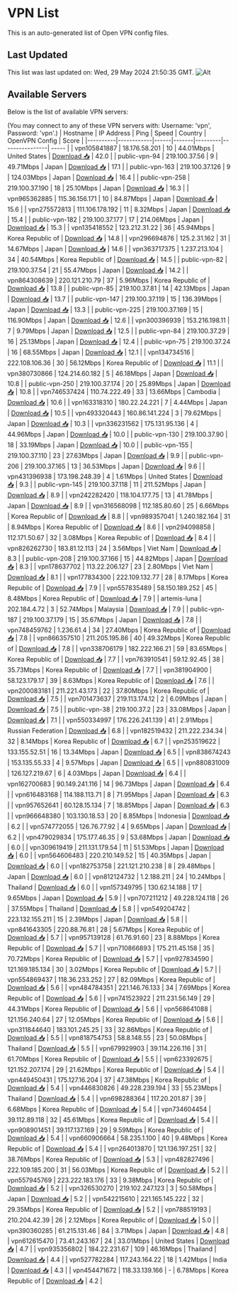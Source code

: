 # VPN List

This is an auto-generated list of Open VPN config files.

## Last Updated

This list was last updated on: Wed, 29 May 2024 21:50:35 GMT.
![Alt](https://repobeats.axiom.co/api/embed/186b98318ef1479477931607c1ad7d823f12451f.svg "Repobeats analytics image")

## Available Servers

Below is the list of available VPN servers:

(You may connect to any of these VPN servers with: Username: 'vpn', Password: 'vpn'.)
| Hostname | IP Address | Ping | Speed | Country | OpenVPN Config | Score |
|----------|------------|------|-------|---------|----------------| ----- |
| vpn105841887 | 18.176.58.201 | 10 | 44.01Mbps | United States | [Download 📥](./configs/server_0_US.ovpn) | 42.0 |
| public-vpn-94 | 219.100.37.56 | 9 | 49.71Mbps | Japan | [Download 📥](./configs/server_1_JP.ovpn) | 17.1 |
| public-vpn-163 | 219.100.37.126 | 9 | 124.03Mbps | Japan | [Download 📥](./configs/server_2_JP.ovpn) | 16.4 |
| public-vpn-258 | 219.100.37.190 | 18 | 25.10Mbps | Japan | [Download 📥](./configs/server_3_JP.ovpn) | 16.3 |
| vpn965362885 | 115.36.156.171 | 10 | 84.87Mbps | Japan | [Download 📥](./configs/server_4_JP.ovpn) | 15.6 |
| vpn275572813 | 111.106.178.192 | 11 | 8.32Mbps | Japan | [Download 📥](./configs/server_5_JP.ovpn) | 15.4 |
| public-vpn-182 | 219.100.37.177 | 17 | 214.06Mbps | Japan | [Download 📥](./configs/server_6_JP.ovpn) | 15.3 |
| vpn135418552 | 123.212.31.22 | 36 | 45.94Mbps | Korea Republic of | [Download 📥](./configs/server_7_KR.ovpn) | 14.8 |
| vpn296694876 | 125.2.31.162 | 31 | 14.67Mbps | Japan | [Download 📥](./configs/server_8_JP.ovpn) | 14.6 |
| vpn363717375 | 1.237.213.104 | 34 | 40.54Mbps | Korea Republic of | [Download 📥](./configs/server_9_KR.ovpn) | 14.5 |
| public-vpn-82 | 219.100.37.54 | 21 | 55.47Mbps | Japan | [Download 📥](./configs/server_10_JP.ovpn) | 14.2 |
| vpn864308639 | 220.121.210.79 | 37 | 5.96Mbps | Korea Republic of | [Download 📥](./configs/server_11_KR.ovpn) | 13.8 |
| public-vpn-85 | 219.100.37.81 | 14 | 42.13Mbps | Japan | [Download 📥](./configs/server_12_JP.ovpn) | 13.7 |
| public-vpn-147 | 219.100.37.119 | 15 | 136.39Mbps | Japan | [Download 📥](./configs/server_13_JP.ovpn) | 13.3 |
| public-vpn-225 | 219.100.37.169 | 15 | 116.90Mbps | Japan | [Download 📥](./configs/server_14_JP.ovpn) | 12.6 |
| vpn300396939 | 153.216.198.11 | 7 | 9.79Mbps | Japan | [Download 📥](./configs/server_15_JP.ovpn) | 12.5 |
| public-vpn-84 | 219.100.37.29 | 16 | 25.13Mbps | Japan | [Download 📥](./configs/server_16_JP.ovpn) | 12.4 |
| public-vpn-75 | 219.100.37.24 | 16 | 68.55Mbps | Japan | [Download 📥](./configs/server_17_JP.ovpn) | 12.1 |
| vpn134734516 | 222.108.106.36 | 30 | 56.12Mbps | Korea Republic of | [Download 📥](./configs/server_18_KR.ovpn) | 11.1 |
| vpn380730866 | 124.214.60.182 | 5 | 46.18Mbps | Japan | [Download 📥](./configs/server_19_JP.ovpn) | 10.8 |
| public-vpn-250 | 219.100.37.174 | 20 | 25.89Mbps | Japan | [Download 📥](./configs/server_20_JP.ovpn) | 10.8 |
| vpn746537424 | 110.74.222.49 | 33 | 13.66Mbps | Cambodia | [Download 📥](./configs/server_21_KH.ovpn) | 10.6 |
| vpn163318310 | 180.22.24.221 | 7 | 4.44Mbps | Japan | [Download 📥](./configs/server_22_JP.ovpn) | 10.5 |
| vpn493320443 | 160.86.141.224 | 3 | 79.62Mbps | Japan | [Download 📥](./configs/server_23_JP.ovpn) | 10.3 |
| vpn336231562 | 175.131.95.136 | 4 | 44.96Mbps | Japan | [Download 📥](./configs/server_24_JP.ovpn) | 10.0 |
| public-vpn-130 | 219.100.37.90 | 18 | 33.19Mbps | Japan | [Download 📥](./configs/server_25_JP.ovpn) | 10.0 |
| public-vpn-155 | 219.100.37.110 | 23 | 27.63Mbps | Japan | [Download 📥](./configs/server_26_JP.ovpn) | 9.9 |
| public-vpn-206 | 219.100.37.165 | 13 | 36.53Mbps | Japan | [Download 📥](./configs/server_27_JP.ovpn) | 9.6 |
| vpn431396938 | 173.198.248.39 | 4 | 1.61Mbps | United States | [Download 📥](./configs/server_28_US.ovpn) | 9.3 |
| public-vpn-145 | 219.100.37.118 | 11 | 211.52Mbps | Japan | [Download 📥](./configs/server_29_JP.ovpn) | 8.9 |
| vpn242282420 | 118.104.177.75 | 13 | 41.78Mbps | Japan | [Download 📥](./configs/server_30_JP.ovpn) | 8.9 |
| vpn316568098 | 112.185.80.60 | 25 | 6.66Mbps | Korea Republic of | [Download 📥](./configs/server_31_KR.ovpn) | 8.8 |
| vpn989357041 | 1.240.182.164 | 31 | 8.94Mbps | Korea Republic of | [Download 📥](./configs/server_32_KR.ovpn) | 8.6 |
| vpn294098858 | 112.171.50.67 | 32 | 3.08Mbps | Korea Republic of | [Download 📥](./configs/server_33_KR.ovpn) | 8.4 |
| vpn826262730 | 183.81.12.113 | 24 | 3.56Mbps | Viet Nam | [Download 📥](./configs/server_34_VN.ovpn) | 8.3 |
| public-vpn-208 | 219.100.37.166 | 15 | 44.82Mbps | Japan | [Download 📥](./configs/server_35_JP.ovpn) | 8.3 |
| vpn178637702 | 113.22.206.127 | 23 | 2.80Mbps | Viet Nam | [Download 📥](./configs/server_36_VN.ovpn) | 8.1 |
| vpn177834300 | 222.109.132.77 | 28 | 8.17Mbps | Korea Republic of | [Download 📥](./configs/server_37_KR.ovpn) | 7.9 |
| vpn557835489 | 58.150.189.252 | 45 | 8.48Mbps | Korea Republic of | [Download 📥](./configs/server_38_KR.ovpn) | 7.9 |
| artemis-luna | 202.184.4.72 | 3 | 52.74Mbps | Malaysia | [Download 📥](./configs/server_39_MY.ovpn) | 7.9 |
| public-vpn-187 | 219.100.37.179 | 15 | 35.67Mbps | Japan | [Download 📥](./configs/server_40_JP.ovpn) | 7.8 |
| vpn748459762 | 1.236.61.4 | 34 | 27.40Mbps | Korea Republic of | [Download 📥](./configs/server_41_KR.ovpn) | 7.8 |
| vpn866357510 | 211.205.195.86 | 40 | 49.32Mbps | Korea Republic of | [Download 📥](./configs/server_42_KR.ovpn) | 7.8 |
| vpn338706179 | 182.222.166.21 | 59 | 83.65Mbps | Korea Republic of | [Download 📥](./configs/server_43_KR.ovpn) | 7.7 |
| vpn763910541 | 59.12.92.45 | 38 | 35.73Mbps | Korea Republic of | [Download 📥](./configs/server_44_KR.ovpn) | 7.7 |
| vpn381904900 | 58.123.179.17 | 39 | 8.63Mbps | Korea Republic of | [Download 📥](./configs/server_45_KR.ovpn) | 7.6 |
| vpn200083181 | 211.221.43.173 | 22 | 37.80Mbps | Korea Republic of | [Download 📥](./configs/server_46_KR.ovpn) | 7.5 |
| vpn701473637 | 219.113.174.12 | 2 | 6.09Mbps | Japan | [Download 📥](./configs/server_47_JP.ovpn) | 7.5 |
| public-vpn-38 | 219.100.37.2 | 23 | 33.08Mbps | Japan | [Download 📥](./configs/server_48_JP.ovpn) | 7.1 |
| vpn550334997 | 176.226.241.139 | 41 | 2.91Mbps | Russian Federation | [Download 📥](./configs/server_49_RU.ovpn) | 6.8 |
| vpn182519432 | 211.222.234.34 | 32 | 8.14Mbps | Korea Republic of | [Download 📥](./configs/server_50_KR.ovpn) | 6.7 |
| vpn253519622 | 133.155.52.51 | 16 | 13.34Mbps | Japan | [Download 📥](./configs/server_51_JP.ovpn) | 6.5 |
| vpn838674243 | 153.135.55.33 | 4 | 9.57Mbps | Japan | [Download 📥](./configs/server_52_JP.ovpn) | 6.5 |
| vpn880831009 | 126.127.219.67 | 6 | 4.03Mbps | Japan | [Download 📥](./configs/server_53_JP.ovpn) | 6.4 |
| vpn162700683 | 90.149.241.116 | 14 | 96.73Mbps | Japan | [Download 📥](./configs/server_54_JP.ovpn) | 6.4 |
| vpn616483168 | 114.188.113.71 | 8 | 71.95Mbps | Japan | [Download 📥](./configs/server_55_JP.ovpn) | 6.3 |
| vpn957652641 | 60.128.15.134 | 7 | 18.85Mbps | Japan | [Download 📥](./configs/server_56_JP.ovpn) | 6.3 |
| vpn966648380 | 103.130.18.53 | 20 | 8.85Mbps | Indonesia | [Download 📥](./configs/server_57_ID.ovpn) | 6.2 |
| vpn574772055 | 126.76.77.92 | 4 | 9.65Mbps | Japan | [Download 📥](./configs/server_58_JP.ovpn) | 6.2 |
| vpn479029834 | 175.177.46.35 | 9 | 53.68Mbps | Japan | [Download 📥](./configs/server_59_JP.ovpn) | 6.0 |
| vpn309619419 | 211.131.179.54 | 11 | 51.53Mbps | Japan | [Download 📥](./configs/server_60_JP.ovpn) | 6.0 |
| vpn564606483 | 220.210.149.52 | 15 | 40.35Mbps | Japan | [Download 📥](./configs/server_61_JP.ovpn) | 6.0 |
| vpn182753758 | 221.121.210.238 | 8 | 29.48Mbps | Japan | [Download 📥](./configs/server_62_JP.ovpn) | 6.0 |
| vpn812124732 | 1.2.188.211 | 24 | 10.24Mbps | Thailand | [Download 📥](./configs/server_63_TH.ovpn) | 6.0 |
| vpn157349795 | 130.62.14.188 | 17 | 9.65Mbps | Japan | [Download 📥](./configs/server_64_JP.ovpn) | 5.9 |
| vpn707211212 | 49.228.124.118 | 26 | 37.55Mbps | Thailand | [Download 📥](./configs/server_65_TH.ovpn) | 5.8 |
| vpn549204742 | 223.132.155.211 | 15 | 2.39Mbps | Japan | [Download 📥](./configs/server_66_JP.ovpn) | 5.8 |
| vpn841643305 | 220.88.76.81 | 28 | 5.67Mbps | Korea Republic of | [Download 📥](./configs/server_67_KR.ovpn) | 5.7 |
| vpn957139128 | 61.76.91.60 | 23 | 8.88Mbps | Korea Republic of | [Download 📥](./configs/server_68_KR.ovpn) | 5.7 |
| vpn710866893 | 175.211.45.158 | 35 | 70.72Mbps | Korea Republic of | [Download 📥](./configs/server_69_KR.ovpn) | 5.7 |
| vpn927834590 | 121.169.185.134 | 30 | 3.02Mbps | Korea Republic of | [Download 📥](./configs/server_70_KR.ovpn) | 5.7 |
| vpn554869437 | 118.36.233.252 | 27 | 82.09Mbps | Korea Republic of | [Download 📥](./configs/server_71_KR.ovpn) | 5.6 |
| vpn484784351 | 221.146.76.133 | 34 | 7.69Mbps | Korea Republic of | [Download 📥](./configs/server_72_KR.ovpn) | 5.6 |
| vpn741523922 | 211.231.56.149 | 29 | 44.31Mbps | Korea Republic of | [Download 📥](./configs/server_73_KR.ovpn) | 5.6 |
| vpn568641088 | 121.156.240.64 | 27 | 12.05Mbps | Korea Republic of | [Download 📥](./configs/server_74_KR.ovpn) | 5.6 |
| vpn311844640 | 183.101.245.25 | 33 | 32.86Mbps | Korea Republic of | [Download 📥](./configs/server_75_KR.ovpn) | 5.5 |
| vpn818754753 | 58.8.148.55 | 23 | 50.08Mbps | Thailand | [Download 📥](./configs/server_76_TH.ovpn) | 5.5 |
| vpn679929903 | 39.114.226.116 | 31 | 61.70Mbps | Korea Republic of | [Download 📥](./configs/server_77_KR.ovpn) | 5.5 |
| vpn623392675 | 121.152.207.174 | 29 | 21.62Mbps | Korea Republic of | [Download 📥](./configs/server_78_KR.ovpn) | 5.4 |
| vpn449450431 | 175.127.16.204 | 37 | 47.38Mbps | Korea Republic of | [Download 📥](./configs/server_79_KR.ovpn) | 5.4 |
| vpn446830826 | 49.228.239.194 | 33 | 55.23Mbps | Thailand | [Download 📥](./configs/server_80_TH.ovpn) | 5.4 |
| vpn698288364 | 117.20.201.87 | 39 | 6.68Mbps | Korea Republic of | [Download 📥](./configs/server_81_KR.ovpn) | 5.4 |
| vpn734604454 | 39.112.89.118 | 32 | 45.61Mbps | Korea Republic of | [Download 📥](./configs/server_82_KR.ovpn) | 5.4 |
| vpn908901451 | 39.117.137.169 | 29 | 9.59Mbps | Korea Republic of | [Download 📥](./configs/server_83_KR.ovpn) | 5.4 |
| vpn660906664 | 58.235.1.100 | 40 | 9.48Mbps | Korea Republic of | [Download 📥](./configs/server_84_KR.ovpn) | 5.4 |
| vpn264013870 | 121.136.197.251 | 32 | 38.76Mbps | Korea Republic of | [Download 📥](./configs/server_85_KR.ovpn) | 5.3 |
| vpn482827496 | 222.109.185.200 | 31 | 56.03Mbps | Korea Republic of | [Download 📥](./configs/server_86_KR.ovpn) | 5.2 |
| vpn557945769 | 223.222.183.176 | 33 | 9.38Mbps | Korea Republic of | [Download 📥](./configs/server_87_KR.ovpn) | 5.2 |
| vpn326530270 | 219.102.247.123 | 3 | 50.58Mbps | Japan | [Download 📥](./configs/server_88_JP.ovpn) | 5.2 |
| vpn542215610 | 221.165.145.222 | 32 | 29.35Mbps | Korea Republic of | [Download 📥](./configs/server_89_KR.ovpn) | 5.2 |
| vpn788519193 | 210.204.42.39 | 26 | 2.12Mbps | Korea Republic of | [Download 📥](./configs/server_90_KR.ovpn) | 5.0 |
| vpn390360285 | 61.215.131.46 | 84 | 3.71Mbps | Japan | [Download 📥](./configs/server_91_JP.ovpn) | 4.8 |
| vpn612615470 | 73.41.243.167 | 24 | 33.01Mbps | United States | [Download 📥](./configs/server_92_US.ovpn) | 4.7 |
| vpn935356802 | 184.22.231.67 | 109 | 46.16Mbps | Thailand | [Download 📥](./configs/server_93_TH.ovpn) | 4.4 |
| vpn527782284 | 117.243.164.22 | 18 | 1.42Mbps | India | [Download 📥](./configs/server_94_IN.ovpn) | 4.3 |
| vpn454471672 | 118.33.139.166 | - | 6.78Mbps | Korea Republic of | [Download 📥](./configs/server_95_KR.ovpn) | 4.2 |
